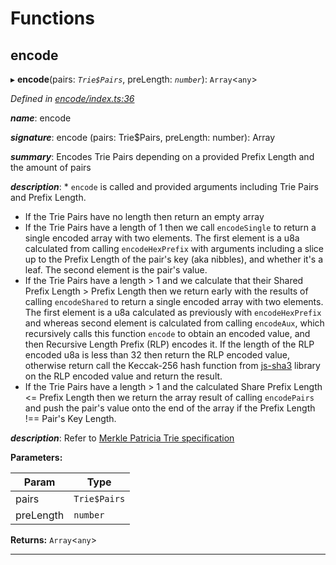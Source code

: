 

# Functions

<a id="encode"></a>

##  encode

▸ **encode**(pairs: *`Trie$Pairs`*, preLength: *`number`*): `Array`<`any`>

*Defined in [encode/index.ts:36](https://github.com/polkadot-js/common/blob/7a43354/packages/trie-hash/src/encode/index.ts#L36)*

*__name__*: encode

*__signature__*: encode (pairs: Trie$Pairs, preLength: number): Array

*__summary__*: Encodes Trie Pairs depending on a provided Prefix Length and the amount of pairs

*__description__*: *   `encode` is called and provided arguments including Trie Pairs and Prefix Length.
*   If the Trie Pairs have no length then return an empty array
*   If the Trie Pairs have a length of 1 then we call `encodeSingle` to return a single encoded array with two elements. The first element is a u8a calculated from calling `encodeHexPrefix` with arguments including a slice up to the Prefix Length of the pair's key (aka nibbles), and whether it's a leaf. The second element is the pair's value.
*   If the Trie Pairs have a length > 1 and we calculate that their Shared Prefix Length > Prefix Length then we return early with the results of calling `encodeShared` to return a single encoded array with two elements. The first element is a u8a calculated as previously with `encodeHexPrefix` and whereas second element is calculated from calling `encodeAux`, which recursively calls this function `encode` to obtain an encoded value, and then Recursive Length Prefix (RLP) encodes it. If the length of the RLP encoded u8a is less than 32 then return the RLP encoded value, otherwise return call the Keccak-256 hash function from [js-sha3](https://www.npmjs.com/package/js-sha3) library on the RLP encoded value and return the result.
*   If the Trie Pairs have a length > 1 and the calculated Share Prefix Length <= Prefix Length then we return the array result of calling `encodePairs` and push the pair's value onto the end of the array if the Prefix Length !== Pair's Key Length.

*__description__*: Refer to [Merkle Patricia Trie specification](https://github.com/ethereum/wiki/wiki/Patricia-Tree#optimization)

**Parameters:**

| Param | Type |
| ------ | ------ |
| pairs | `Trie$Pairs` |
| preLength | `number` |

**Returns:** `Array`<`any`>

___

